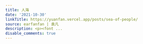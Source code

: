 ```yaml
---
title: 人海
date: '2021-10-30'
linkTitle: https://yuanfan.vercel.app/posts/sea-of-people/
source: earfanfan | 袁凡
description: <p><font ...
disable_comments: true
---
```

<p><font ...